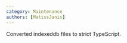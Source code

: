 ```yaml
---
category: Maintenance
authors: [MatissJanis]
---
```


Converted indexeddb files to strict TypeScript.
